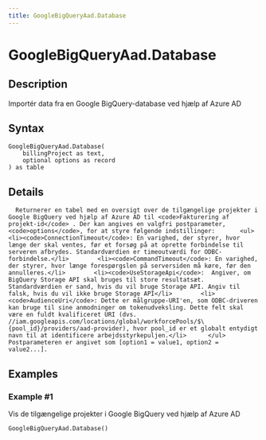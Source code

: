 ```yaml
---
title: GoogleBigQueryAad.Database
---
```


# GoogleBigQueryAad.Database


## Description

Importér data fra en Google BigQuery-database ved hjælp af Azure AD


## Syntax

```powerquery
GoogleBigQueryAad.Database(
    billingProject as text,
    optional options as record
) as table
```


## Details

      Returnerer en tabel med en oversigt over de tilgængelige projekter i Google BigQuery ved hjælp af Azure AD til <code>Fakturering af projekt-id</code> . Der kan angives en valgfri postparameter, <code>options</code>, for at styre følgende indstillinger:       <ul>        <li><code>ConnectionTimeout</code>: En varighed, der styrer, hvor længe der skal ventes, før et forsøg på at oprette forbindelse til serveren afbrydes. Standardværdien er timeoutværdi for ODBC-forbindelse.</li>        <li><code>CommandTimeout</code>: En varighed, der styrer, hvor længe forespørgslen på serversiden må køre, før den annulleres.</li>        <li><code>UseStorageApi</code>:  Angiver, om BigQuery Storage API skal bruges til store resultatsæt. Standardværdien er sand, hvis du vil bruge Storage API. Angiv til falsk, hvis du vil ikke bruge Storage API</li>        <li><code>AudienceUri</code>: Dette er målgruppe-URI'en, som ODBC-driveren kan bruge til sine anmodninger om tokenudveksling. Dette felt skal være en fuldt kvalificeret URI (dvs. //iam.googleapis.com/locations/global/workforcePools/$\{pool_id}/providers/aad-provider), hvor pool_id er et globalt entydigt navn til at identificere arbejdsstyrkepuljen.</li>      </ul>    Postparameteren er angivet som [option1 = value1, option2 = value2...].    


## Examples

### Example #1 
Vis de tilgængelige projekter i Google BigQuery ved hjælp af Azure AD
```powerquery
GoogleBigQueryAad.Database()
```



